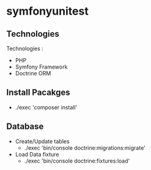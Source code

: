 # symfonyunitest

## Technologies 

Technologies : 
- PHP
- Symfony Framework
- Doctrine ORM

## Install Pacakges
- ./exec 'composer install'

## Database
-  Create/Update tables
    - ./exec 'bin/console doctrine:migrations:migrate'
-  Load Data fixture
    -  ./exec 'bin/console doctrine:fixtures:load'